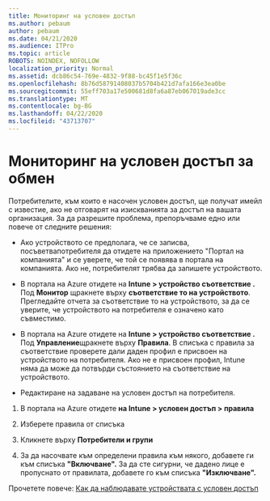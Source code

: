 ```yaml
---
title: Мониторинг на условен достъп
ms.author: pebaum
author: pebaum
ms.date: 04/21/2020
ms.audience: ITPro
ms.topic: article
ROBOTS: NOINDEX, NOFOLLOW
localization_priority: Normal
ms.assetid: dcb86c54-769e-4832-9f88-bc45f1e5f36c
ms.openlocfilehash: 8b76d58791408037b5704b421d7afa166e3ea0be
ms.sourcegitcommit: 55eff703a17e500681d8fa6a87eb067019ade3cc
ms.translationtype: MT
ms.contentlocale: bg-BG
ms.lasthandoff: 04/22/2020
ms.locfileid: "43713707"
---
```

# <a name="monitoring-conditional-access-for-exchange"></a>Мониторинг на условен достъп за обмен

Потребителите, към които е насочен условен достъп, ще получат имейл с известие, ако не отговарят на изискванията за достъп на вашата организация. За да разрешите проблема, препоръчваме едно или повече от следните решения:
  
- Ако устройството се предполага, че се записва, посъветвапотребителя да отидете на приложението "Портал на компанията" и се уверете, че той се появява в портала на компанията. Ако не, потребителят трябва да запишете устройството.
    
- В портала на Azure отидете на **Intune \> устройство съответствие .** Под **Монитор** щракнете върху **съответствие то на устройството**. Прегледайте отчета за съответствие то на устройството, за да се уверите, че устройството на потребителя е означено като съвместимо. 
    
- В портала на Azure отидете на **Intune \> устройство съответствие .** Под **Управление**щракнете върху **Правила**. В списъка с правила за съответствие проверете дали даден профил е присвоен на устройството на потребителя. Ако не е присвоен профил, Intune няма да може да потвърди състоянието на съответствие на устройството. 
    
- Редактиране на задаване на условен достъп на потребителя.
    
1. В портала на Azure отидете **на Intune \> условен достъп \> правила**
    
2. Изберете правила от списъка
    
3. Кликнете върху **Потребители и групи**
    
4. За да насочвате към определени правила към някого, добавете ги към списъка **"Включване".** За да сте сигурни, че дадено лице е пропуснато от правилата, добавете го към списъка **"Изключване".** 
    
Прочетете повече: [Как да наблюдавате устройствата с условен достъп](https://docs.microsoft.com/intune/conditional-access-exchange-monitor)
  

